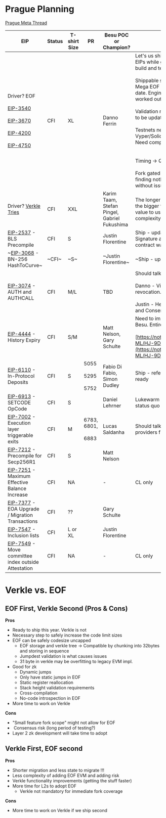 # Prague Planning

[Prague Meta Thread](https://ethereum-magicians.org/t/prague-electra-network-upgrade-meta-thread/16809)

  

| EIP | Status | T-shirt Size | PR  | Besu POC or Champion? | Notes |
| --- | --- | --- | --- | --- | --- |
| Driver? EOF<br><br>[EIP-3540](https://eips.ethereum.org/EIPS/eip-3540)<br><br>[EIP-3670](https://eips.ethereum.org/EIPS/eip-3670)<br><br>[EIP-4200](https://eips.ethereum.org/EIPS/eip-4200)<br><br>[EIP-4750](https://eips.ethereum.org/EIPS/eip-4750) | CFI | XL  |     | Danno Ferrin | Let's us ship faster and include more EIPs while giving Verkle more time to build and test.<br><br>Shippable state in Besu right now. Mega EOF branch is nearly up to date. Engineering work mostly worked out. <br><br>Validation rules to be updated. Tests to be updated. <br><br>Testnets need implementations from Vyper/Solidity → needs spec freeze. Need compiler support.  <br>  <br><br>Timing → Q3 for testnet rollout <br><br>Fork gated on time for fuzzing finding nothing. Running week(s) without issue. |
| Driver? [Verkle Tries](https://eips.ethereum.org/EIPS/eip-6800) | CFI | XXL |     | Karim Taam, Stefan Pingel, Gabriel Fukushima | The longer we delay the transition, the bigger the headache. Tons of value to users and devs, but more complexity. |
| [EIP-2537](https://ethereum-magicians.org/t/eip-2537-bls12-precompile-discussion-thread/4187/48) - BLS Precompile | CFI | S   |     | Justin Florentine | Ship - updated to use Gnark? Signature aggregation for smart contract wallets |
| ~[EIP-3068](https://eips.ethereum.org/EIPS/eip-3068) - BN-256 HashToCurve~ | ~CFI~ | ~S~ |     | ~Justin Florentine~ | ~Ship - updated to use Gnark?~ |
| [EIP-3074](https://eips.ethereum.org/EIPS/eip-3074) - AUTH and AUTHCALL | CFI | M/L |     | TBD | Should talk to wallet providers <br><br>Danno - View unsafe as no revocation. No inclusion without it.<br><br>Justin - Hesitations from MM team and Consensys |
| [EIP-4444](https://eips.ethereum.org/EIPS/eip-4444) - History Expiry | CFI | S/M |     | Matt Nelson, Gary Schulte | Need to implement Portal proxy in Besu. Entirely optional! <br><br>[https://notes.ethereum.org/@Kolby-ML/HJ-9D5aYp](https://notes.ethereum.org/@Kolby-ML/HJ-9D5aYp) |
| [EIP-6110](https://eips.ethereum.org/EIPS/eip-6110) - In-Protocol Deposits | CFI | S   | 5055<br><br>5295<br><br>5752 | Fabio Di Fabio, Simon Dudley | Ship - reference implementation ready |
| [EIP-6913](https://eips.ethereum.org/EIPS/eip-6913) - SETCODE OpCode | CFI | S   |     | Daniel Lehrner | Lukewarm - small improvement on status quo |
| [EIP-7002](https://ethereum-magicians.org/t/eip-7002-execution-layer-triggerable-exits/14195) - Execution layer triggerable exits | CFI | M   | 6783, 6801,<br><br>6883 | Lucas Saldanha | Should talk to some staking providers first |
| [EIP-7212](https://eips.ethereum.org/EIPS/eip-7212) - Precompile for Secp256R1 | CFI | S   |     | Matt Nelson |     |
| [EIP-7251](https://github.com/ethereum/EIPs/blob/master/EIPS/eip-7251.md) - Maximum Effective Balance Increase | CFI | NA  |     | \-  | CL only |
| [EIP-7377](https://eips.ethereum.org/EIPS/eip-7377) - EOA Upgrade / Migration Transactions | CFI | ??  |     | Gary Schulte |     |
| [EIP-7547](https://eips.ethereum.org/EIPS/eip-7547) - Inclusion lists | CFI | L or XL |     | Justin Florentine |     |
| [EIP-7549](https://eips.ethereum.org/EIPS/eip-7549) - Move committee index outside Attestation | CFI | NA  |     | \-  | CL only |

# Verkle vs. EOF 

## EOF First, Verkle Second (Pros & Cons)

**Pros**

- Ready to ship this year. Verkle is not 
- Necessary step to safely increase the code limit sizes 
- EOF can be safely codesize uncapped 
  - EOF storage and verkle tree → Compatible by chunking into 32bytes and storing in sequence 
  - Jumpdest validation is what causes issues
  - 31 byte in verkle may be overfitting to legacy EVM impl.
- Good for zk 
  - Dynamic jumps 
  - Only have static jumps in EOF 
  - Static register reallocation 
  - Stack height validation requirements 
  - Cross-compilation
  - No-code introspection in EOF
- More time to work on Verkle

**Cons**

- "Small feature fork scope" might not allow for EOF 
-  Consensus risk (long period of testing?) 
- Layer 2 zk development will take time to adopt 

## Verkle First, EOF second 

**Pros**

- Shorter migration and less state to migrate !!!
- Less complexity of adding EOF EVM and adding risk
- Verkle functionality improvements (getting the stuff faster) 
- More time for L2s to adopt EOF
  - Verkle not mandatory for immediate fork coverage 

**Cons**

- More time to work on Verkle if we ship second